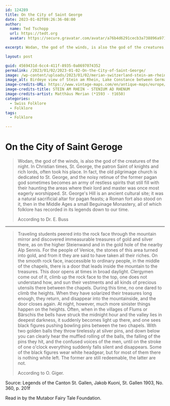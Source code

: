 ```yaml
---
id: 124289
title: On the City of Saint George
date: 2023-01-02T09:26:36-08:00
author:
  name: Ted Tschopp
  url: https://tedt.org
  avatar: https://secure.gravatar.com/avatar/a76b4d6291cecb3a738896a971bfb903?s=512&d=mp&r=g

excerpt: Wodan, the god of the winds, is also the god of the creatures of the night. In Christian times, St. George, the patron Saint of knights and rich lords, often took his place.

layout: post

guid: 4569431d-6cc4-411f-8935-0a8697074352
permalink: /2023/01/02/2023-01-02-On-the-City-of-Saint-George/
image: /wp-content/uploads/2023/01/02/merian-switzerland-stein-am-rhein.jpg
image_alt: Birdeye view of Stein am Rhein, Lake Constance between Germany and Switzerland with the Castle Hohenklingen in background. Copper engraving from Theatrum Helvetiae of Matthaeus Merian.
image-credits-URL: https://www.vintage-maps.com/en/antique-maps/europe/switzerland/merian-switzerland-stein-am-rhein-1645::158
image-credits-title: STEIN AM RHEIN - STENIUM AD RHENUM
image-credits-artist: Matthäus Merian (*1593 - †1650)
categories:
  - Swiss Folklore
  - Folklore
tags:
  - Folklore

---
```

# On the City of Saint Geroge

> Wodan, the god of the winds, is also the god of the creatures of the night. In Christian times, St. George, the patron Saint of knights and rich lords, often took his place. In fact, the old pilgrimage church is dedicated to St. George, and the noisy retinue of the former pagan god sometimes becomes an army of restless spirits that still fill with their haunting the areas where their lord and master was once most eagerly worshipped. St. George's Hill is an ancient cultural site; it was a natural sacrificial altar for pagan feasts; a Roman fort also stood on it, then in the Middle Ages a small Beguinage Monastery, all of which folklore has recorded in its legends down to our time. 
> 
> According to Dr. E. Buss

* * *

> Traveling students peered into the rock face through the mountain mirror and discovered immeasurable treasures of gold and silver there, as on the higher Steienwand and in the gold hole of the nearby Alp Sennis. For the people of Venice, the stones of this area turned into gold, and from it they are said to have taken all their riches. On the smooth rock face, inaccessible to ordinary people, in the middle of the chapels, there is a door that leads inside the mountain to the treasures. This door opens at times in broad daylight. Clergymen come out of it, climb up the rock face to the top, one does not understand how, and sun their vestments and all kinds of precious utensils there between the chapels. During this time, no one dared to climb the heights. When they have solarized their treasures long enough, they return, and disappear into the mountainside, and the door closes again. At night, however, much more sinister things happen on the heights. Often, when in the villages of Flums or Bärschis the bells have struck the midnight hour and the valley lies in deepest darkness, it suddenly becomes light up there, and one sees black figures pushing bowling pins between the two chapels. With two golden balls they throw tirelessly at silver pins, and down below you can clearly hear the muffled rolling of the balls, the falling of the pins they hit, and the confused voices of the men, until on the stroke of one o'clock everything suddenly falls silent and disappears. Some of the black figures wear white headgear, but for most of them there is nothing white left. The former are still redeemable, the latter are not.
> 
> According to O. Giger.

Source: Legends of the Canton St. Gallen, Jakob Kuoni, St. Gallen 1903, No. 360, p. 201f

Read in by the Mutabor Fairy Tale Foundation.